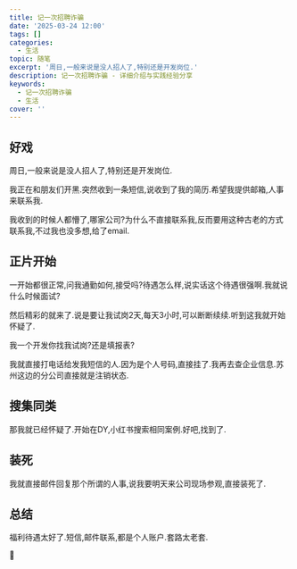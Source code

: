 ```yaml
---
title: 记一次招聘诈骗
date: '2025-03-24 12:00'
tags: []
categories:
  - 生活
topic: 随笔
excerpt: '周日,一般来说是没人招人了,特别还是开发岗位.'
description: 记一次招聘诈骗 - 详细介绍与实践经验分享
keywords:
  - 记一次招聘诈骗
  - 生活
cover: ''
---
```

## 好戏

周日,一般来说是没人招人了,特别还是开发岗位.

我正在和朋友们开黑.突然收到一条短信,说收到了我的简历.希望我提供邮箱,人事来联系我.

我收到的时候人都懵了,哪家公司?为什么不直接联系我,反而要用这种古老的方式联系我,不过我也没多想,给了email.

## 正片开始

一开始都很正常,问我通勤如何,接受吗?待遇怎么样,说实话这个待遇很强啊.我就说什么时候面试?

然后精彩的就来了.说是要让我试岗2天,每天3小时,可以断断续续.听到这我就开始怀疑了.

我一个开发你找我试岗?还是填报表?

我就直接打电话给发我短信的人.因为是个人号码,直接挂了.我再去查企业信息.苏州这边的分公司直接就是注销状态.

## 搜集同类

那我就已经怀疑了.开始在DY,小红书搜索相同案例.好吧,找到了.

## 装死
我就直接邮件回复那个所谓的人事,说我要明天来公司现场参观,直接装死了.

## 总结

福利待遇太好了.短信,邮件联系,都是个人账户.套路太老套.

🤡
